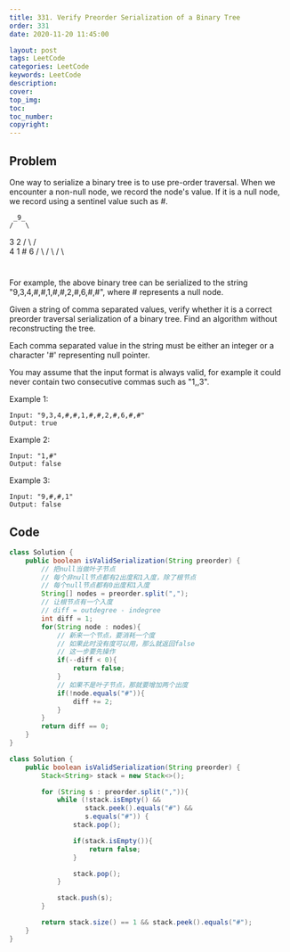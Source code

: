 ```yaml
---
title: 331. Verify Preorder Serialization of a Binary Tree
order: 331
date: 2020-11-20 11:45:00

layout: post
tags: LeetCode
categories: LeetCode
keywords: LeetCode
description:
cover:
top_img:
toc:
toc_number:
copyright:
---
```


## Problem

One way to serialize a binary tree is to use pre-order traversal. When we encounter a non-null node, we record the node's value. If it is a null node, we record using a sentinel value such as #.

     _9_
    /   \

3 2
/ \ / \
 4 1 # 6
/ \ / \ / \

#

For example, the above binary tree can be serialized to the string "9,3,4,#,#,1,#,#,2,#,6,#,#", where # represents a null node.

Given a string of comma separated values, verify whether it is a correct preorder traversal serialization of a binary tree. Find an algorithm without reconstructing the tree.

Each comma separated value in the string must be either an integer or a character '#' representing null pointer.

You may assume that the input format is always valid, for example it could never contain two consecutive commas such as "1,,3".

Example 1:

```
Input: "9,3,4,#,#,1,#,#,2,#,6,#,#"
Output: true
```

Example 2:

```
Input: "1,#"
Output: false
```

Example 3:

```
Input: "9,#,#,1"
Output: false
```

## Code

```java
class Solution {
    public boolean isValidSerialization(String preorder) {
        // 把null当做叶子节点
        // 每个非null节点都有2出度和1入度，除了根节点
        // 每个null节点都有0出度和1入度
        String[] nodes = preorder.split(",");
        // 让根节点有一个入度
        // diff = outdegree - indegree
        int diff = 1;
        for(String node : nodes){
            // 新来一个节点，要消耗一个度
            // 如果此时没有度可以用，那么就返回false
            // 这一步要先操作
            if(--diff < 0){
                return false;
            }
            // 如果不是叶子节点，那就要增加两个出度
            if(!node.equals("#")){
                diff += 2;
            }
        }
        return diff == 0;
    }
}
```

```java
class Solution {
    public boolean isValidSerialization(String preorder) {
        Stack<String> stack = new Stack<>();

        for (String s : preorder.split(",")){
            while (!stack.isEmpty() &&
                   stack.peek().equals("#") &&
                   s.equals("#")) {
                stack.pop();

                if(stack.isEmpty()){
                    return false;
                }

                stack.pop();
            }

            stack.push(s);
        }

        return stack.size() == 1 && stack.peek().equals("#");
    }
}
```

```python

```

